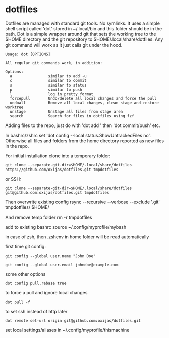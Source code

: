 # dotfiles

Dotfiles are managed with standard git tools. No symlinks.
It uses a simple shell script called 'dot' stored in ~/.local/bin and this folder should be in the path.
Dot is a simple wrapper around git that sets the working tree to the $HOME directory and the git repository to $HOME/.local/share/dotfiles.
Any git command will work as it just calls git under the hood. 

```dos
Usage: dot [OPTIONS]

All regular git commands work, in addition:

Options:
  a                similar to add -u
  c                similar to commit
  s                similar to status
  p                similar to push
  l                log in pretty format
  forcepull        Undo/delete all local changes and force the pull
  undoall          Remove all local changes, clean stage and restore worktree
  unstage          Unstage all files from stage area
  search           Search for files in dotfiles using fzf

```  

Adding files to the repo, just do with 'dot add <filename>' then 'dot commit/push' etc.

In bashrc/zshrc set 'dot config --local status.ShowUntrackedFiles no'.
Otherwise all files and folders from the home directory reported as new files in the repo.

For initial installation clone into a temporary folder:

	git clone --separate-git-dir=$HOME/.local/share/dotfiles https://github.com/oxijas/dotfiles.git tmpdotfiles 

or SSH:

	git clone --separate-git-dir=$HOME/.local/share/dotfiles git@github.com:oxijas/dotfiles.git tmpdotfiles
 
  
Then overwrite existing config
	rsync --recursive --verbose --exclude '.git' tmpdotfiles/ $HOME/

And remove temp folder
	rm -r tmpdotfiles

add to existing bashrc
	source ~/.config/myprofile/mybash

in case of zsh, then .zshenv in home folder will be read automatically
  
first time git config:

	git config --global user.name "John Doe"

	git config --global user.email johndoe@example.com

some other options  

	dot config pull.rebase true

to force a pull and ignore local changes

	dot pull -f

to set ssh instead of http later

	dot remote set-url origin git@github.com:oxijas/dotfiles.git

set local settings/aliases in  ~/.config/myprofile/thismachine

